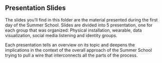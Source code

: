 ## Presentation Slides
The slides you’ll find in this folder are the material presented during the first day of the Summer School.
Slides are divided into 5 presentation, one for each group that was organized: Physical installation, wearable, data visualization, social media listening and identity groups.


Each presentation tells an overview on its topic and deepens the implications in the context of the overall approach of the Summer School trying to pull a wire that interconnects all the parts of the process.
